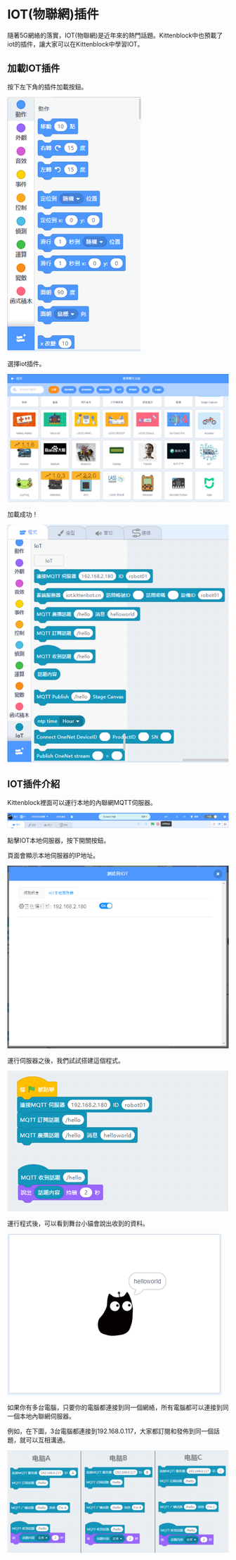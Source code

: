 # IOT(物聯網)插件

隨著5G網絡的落實，IOT(物聯網)是近年來的熱門話題。Kittenblock中也預載了iot的插件，讓大家可以在Kittenblock中學習IOT。

## 加載IOT插件

按下左下角的插件加載按鈕。

![](./images/add.png)

選擇iot插件。

![](./images/iot1.png)

加載成功！

![](./images/iot2.png)

## IOT插件介紹

Kittenblock裡面可以運行本地的內聯網MQTT伺服器。

![](./images/iot3.png)

點擊IOT本地伺服器，按下開關按鈕。

頁面會顯示本地伺服器的IP地址。

![](./images/iot4.png)

運行伺服器之後，我們試試搭建這個程式。

![](./images/iot6.png)

運行程式後，可以看到舞台小貓會說出收到的資料。

![](./images/iot7.png)

如果你有多台電腦，只要你的電腦都連接到同一個網絡，所有電腦都可以連接到同一個本地內聯網伺服器。

例如，在下圖，3台電腦都連接到192.168.0.117，大家都訂閱和發佈到同一個話題，就可以互相溝通。

![](./images/iot8.png)
